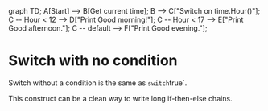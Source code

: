 <div id="chart" class="mermaid">
graph TD;
A[Start] --> B[Get current time];
B --> C["Switch on time.Hour()"];
C -- Hour < 12 --> D["Print Good morning!"];
C -- Hour < 17 --> E["Print Good afternoon."];
C -- default --> F["Print Good evening."];
</div>

# Switch with no condition

Switch without a condition is the same as `switch`true`.

This construct can be a clean way to write long if-then-else chains.

